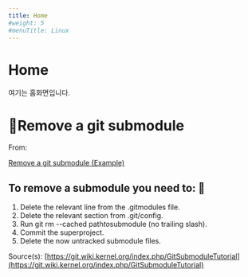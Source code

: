 ```yaml
---
title: Home
#weight: 5
#menuTitle: Linux
---
```


# Home

여기는 홈화면입니다.

# 🍳**Remove a git submodule**

From:

[Remove a git submodule (Example)](https://coderwall.com/p/csriig/remove-a-git-submodule)

## T**o remove a submodule you need to: 🐌**

1. Delete the relevant line from the .gitmodules file.
2. Delete the relevant section from .git/config.
3. Run git rm --cached path*to*submodule (no trailing slash).
4. Commit the superproject.
5. Delete the now untracked submodule files.

Source(s): [https://git.wiki.kernel.org/index.php/GitSubmoduleTutorial](https://git.wiki.kernel.org/index.php/GitSubmoduleTutorial)
